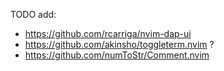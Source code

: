 TODO add:
- https://github.com/rcarriga/nvim-dap-ui
- https://github.com/akinsho/toggleterm.nvim ?
- https://github.com/numToStr/Comment.nvim

